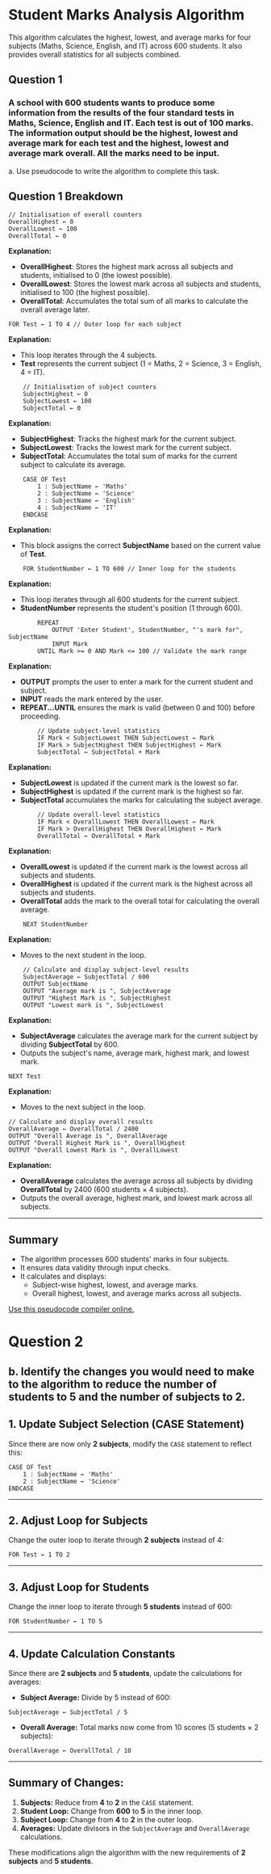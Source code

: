 # Student Marks Analysis Algorithm

This algorithm calculates the highest, lowest, and average marks for four subjects (Maths, Science, English, and IT) across 600 students. It also provides overall statistics for all subjects combined.

## Question 1  
### A school with 600 students wants to produce some information from the results of the four standard tests in Maths, Science, English and IT. Each test is out of 100 marks. The information output should be the highest, lowest and average mark for each test and the highest, lowest and average mark overall. All the marks need to be input. 
a. Use pseudocode to write the algorithm to complete this task.

## Question 1 Breakdown

```pseudocode
// Initialisation of overall counters
OverallHighest ← 0
OverallLowest ← 100
OverallTotal ← 0
```
**Explanation:**
- **OverallHighest**: Stores the highest mark across all subjects and students, initialised to 0 (the lowest possible).
- **OverallLowest**: Stores the lowest mark across all subjects and students, initialised to 100 (the highest possible).
- **OverallTotal**: Accumulates the total sum of all marks to calculate the overall average later.

```pseudocode
FOR Test ← 1 TO 4 // Outer loop for each subject
```
**Explanation:**
- This loop iterates through the 4 subjects.
- **Test** represents the current subject (1 = Maths, 2 = Science, 3 = English, 4 = IT).

```pseudocode
    // Initialisation of subject counters
    SubjectHighest ← 0
    SubjectLowest ← 100
    SubjectTotal ← 0
```
**Explanation:**
- **SubjectHighest**: Tracks the highest mark for the current subject.
- **SubjectLowest**: Tracks the lowest mark for the current subject.
- **SubjectTotal**: Accumulates the total sum of marks for the current subject to calculate its average.

```pseudocode
    CASE OF Test
        1 : SubjectName ← 'Maths'
        2 : SubjectName ← 'Science'
        3 : SubjectName ← 'English'
        4 : SubjectName ← 'IT'
    ENDCASE
```
**Explanation:**
- This block assigns the correct **SubjectName** based on the current value of **Test**.

```pseudocode
    FOR StudentNumber ← 1 TO 600 // Inner loop for the students
```
**Explanation:**
- This loop iterates through all 600 students for the current subject.
- **StudentNumber** represents the student's position (1 through 600).

```pseudocode
        REPEAT
            OUTPUT 'Enter Student', StudentNumber, "'s mark for", SubjectName
            INPUT Mark
        UNTIL Mark >= 0 AND Mark <= 100 // Validate the mark range
```
**Explanation:**
- **OUTPUT** prompts the user to enter a mark for the current student and subject.
- **INPUT** reads the mark entered by the user.
- **REPEAT...UNTIL** ensures the mark is valid (between 0 and 100) before proceeding.

```pseudocode
        // Update subject-level statistics
        IF Mark < SubjectLowest THEN SubjectLowest ← Mark
        IF Mark > SubjectHighest THEN SubjectHighest ← Mark
        SubjectTotal ← SubjectTotal + Mark
```
**Explanation:**
- **SubjectLowest** is updated if the current mark is the lowest so far.
- **SubjectHighest** is updated if the current mark is the highest so far.
- **SubjectTotal** accumulates the marks for calculating the subject average.

```pseudocode
        // Update overall-level statistics
        IF Mark < OverallLowest THEN OverallLowest ← Mark
        IF Mark > OverallHighest THEN OverallHighest ← Mark
        OverallTotal ← OverallTotal + Mark
```
**Explanation:**
- **OverallLowest** is updated if the current mark is the lowest across all subjects and students.
- **OverallHighest** is updated if the current mark is the highest across all subjects and students.
- **OverallTotal** adds the mark to the overall total for calculating the overall average.

```pseudocode
    NEXT StudentNumber
```
**Explanation:**
- Moves to the next student in the loop.

```pseudocode
    // Calculate and display subject-level results
    SubjectAverage ← SubjectTotal / 600
    OUTPUT SubjectName
    OUTPUT "Average mark is ", SubjectAverage
    OUTPUT "Highest Mark is ", SubjectHighest
    OUTPUT "Lowest mark is ", SubjectLowest
```
**Explanation:**
- **SubjectAverage** calculates the average mark for the current subject by dividing **SubjectTotal** by 600.
- Outputs the subject's name, average mark, highest mark, and lowest mark.

```pseudocode
NEXT Test
```
**Explanation:**
- Moves to the next subject in the loop.

```pseudocode
// Calculate and display overall results
OverallAverage ← OverallTotal / 2400
OUTPUT "Overall Average is ", OverallAverage
OUTPUT "Overall Highest Mark is ", OverallHighest
OUTPUT "Overall Lowest Mark is ", OverallLowest
```
**Explanation:**
- **OverallAverage** calculates the average across all subjects by dividing **OverallTotal** by 2400 (600 students × 4 subjects).
- Outputs the overall average, highest mark, and lowest mark across all subjects.

---

## Summary
- The algorithm processes 600 students' marks in four subjects.
- It ensures data validity through input checks.
- It calculates and displays:
  - Subject-wise highest, lowest, and average marks.
  - Overall highest, lowest, and average marks across all subjects.

[Use this pseudocode compiler online.](https://pseudocode.deepjain.com/)  

# Question 2  

## b. Identify the changes you would need to make to the algorithm to reduce the number of students to 5 and the number of subjects to 2.

## 1. Update Subject Selection (CASE Statement)
Since there are now only **2 subjects**, modify the `CASE` statement to reflect this:

```pseudocode
CASE OF Test
    1 : SubjectName ← 'Maths'
    2 : SubjectName ← 'Science'
ENDCASE
```

---

## 2. Adjust Loop for Subjects
Change the outer loop to iterate through **2 subjects** instead of 4:

```pseudocode
FOR Test ← 1 TO 2
```

---

## 3. Adjust Loop for Students
Change the inner loop to iterate through **5 students** instead of 600:

```pseudocode
FOR StudentNumber ← 1 TO 5
```

---

## 4. Update Calculation Constants
Since there are **2 subjects** and **5 students**, update the calculations for averages:

- **Subject Average:** Divide by 5 instead of 600:

```pseudocode
SubjectAverage ← SubjectTotal / 5
```

- **Overall Average:** Total marks now come from 10 scores (5 students × 2 subjects):

```pseudocode
OverallAverage ← OverallTotal / 10
```

---

## Summary of Changes:

1. **Subjects:** Reduce from **4** to **2** in the `CASE` statement.  
2. **Student Loop:** Change from **600** to **5** in the inner loop.  
3. **Subject Loop:** Change from **4** to **2** in the outer loop.  
4. **Averages:** Update divisors in the `SubjectAverage` and `OverallAverage` calculations.  

These modifications align the algorithm with the new requirements of **2 subjects** and **5 students**.



